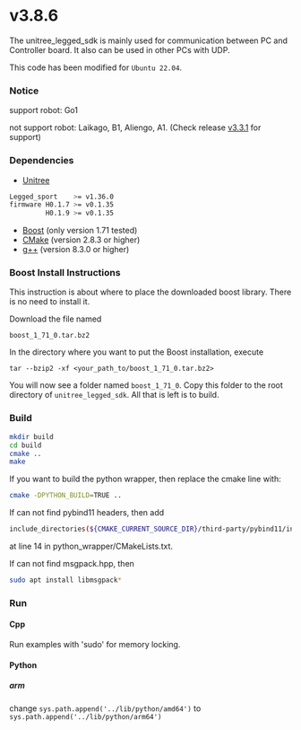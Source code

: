 # v3.8.6
The unitree_legged_sdk is mainly used for communication between PC and Controller board.
It also can be used in other PCs with UDP.

This code has been modified for ````Ubuntu 22.04````.

### Notice
support robot: Go1

not support robot: Laikago, B1, Aliengo, A1. (Check release [v3.3.1](https://github.com/unitreerobotics/unitree_legged_sdk/releases/tag/v3.3.1) for support)

### Dependencies
* [Unitree](https://www.unitree.com/download)
```bash
Legged_sport    >= v1.36.0
firmware H0.1.7 >= v0.1.35
         H0.1.9 >= v0.1.35
```
* [Boost](https://www.boost.org/users/history/version_1_71_0.html) (only version 1.71 tested)
* [CMake](http://www.cmake.org) (version 2.8.3 or higher)
* [g++](https://gcc.gnu.org/) (version 8.3.0 or higher)

### Boost Install Instructions
This instruction is about where to place the downloaded boost library. There is no need to install it. 

Download the file named
````
boost_1_71_0.tar.bz2
````
In the directory where you want to put the Boost installation, execute
````
tar --bzip2 -xf <your_path_to/boost_1_71_0.tar.bz2>
````
You will now see a folder named ````boost_1_71_0````. Copy this folder to the root directory of ````unitree_legged_sdk````. All that is left is to build.

### Build
```bash
mkdir build
cd build
cmake ..
make
```

If you want to build the python wrapper, then replace the cmake line with:
```bash
cmake -DPYTHON_BUILD=TRUE ..
```

If can not find pybind11 headers, then add
```bash
include_directories(${CMAKE_CURRENT_SOURCE_DIR}/third-party/pybind11/include)
```
at line 14 in python_wrapper/CMakeLists.txt.

If can not find msgpack.hpp, then
```bash
sudo apt install libmsgpack*
```

### Run

#### Cpp
Run examples with 'sudo' for memory locking.

#### Python
##### arm
change `sys.path.append('../lib/python/amd64')` to `sys.path.append('../lib/python/arm64')`
